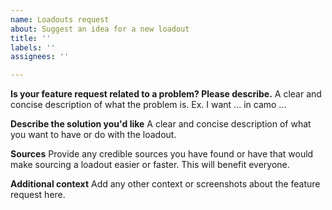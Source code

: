 ```yaml
---
name: Loadouts request
about: Suggest an idea for a new loadout
title: ''
labels: ''
assignees: ''

---
```


**Is your feature request related to a problem? Please describe.**
A clear and concise description of what the problem is. Ex. I want ... in camo ...

**Describe the solution you'd like**
A clear and concise description of what you want to have or do with the loadout.

**Sources**
Provide any credible sources you have found or have that would make sourcing a loadout easier or faster. This will benefit everyone.

**Additional context**
Add any other context or screenshots about the feature request here.

